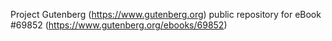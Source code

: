 Project Gutenberg (https://www.gutenberg.org) public repository for
eBook #69852 (https://www.gutenberg.org/ebooks/69852)
